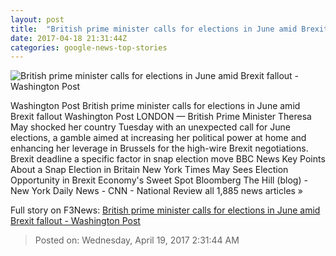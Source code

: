 ```yaml
---
layout: post
title:  "British prime minister calls for elections in June amid Brexit fallout - Washington Post"
date: 2017-04-18 21:31:44Z
categories: google-news-top-stories
---
```


![British prime minister calls for elections in June amid Brexit fallout - Washington Post](https://img.washingtonpost.com/rf/image_1484w/2010-2019/WashingtonPost/2017/04/18/Foreign/Images/2017-04-18T101835Z_1284608135_LR1ED4I0SMOME_RTRMADP_3_BRITAIN-EU-MAY.jpg)

Washington Post British prime minister calls for elections in June amid Brexit fallout Washington Post LONDON — British Prime Minister Theresa May shocked her country Tuesday with an unexpected call for June elections, a gamble aimed at increasing her political power at home and enhancing her leverage in Brussels for the high-wire Brexit negotiations. Brexit deadline a specific factor in snap election move BBC News Key Points About a Snap Election in Britain New York Times May Sees Election Opportunity in Brexit Economy's Sweet Spot Bloomberg The Hill (blog) - New York Daily News - CNN - National Review all 1,885 news articles »


Full story on F3News: [British prime minister calls for elections in June amid Brexit fallout - Washington Post](http://www.f3nws.com/n/MjfsSE)

> Posted on: Wednesday, April 19, 2017 2:31:44 AM
